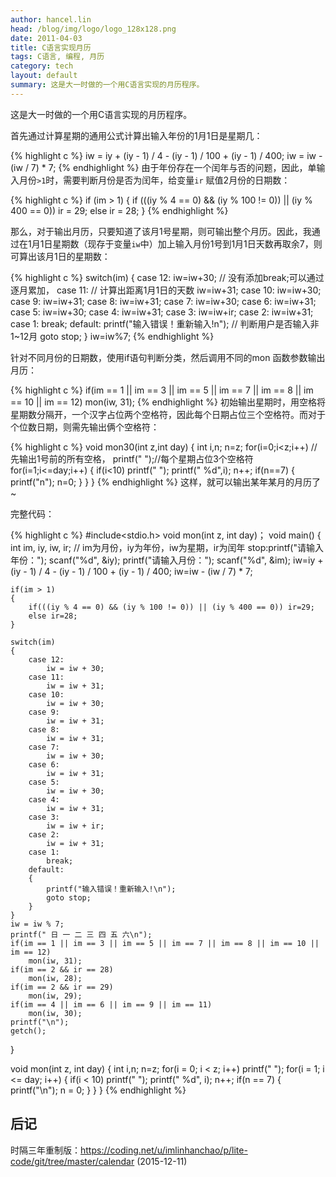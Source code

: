 ```yaml
---
author: hancel.lin
head: /blog/img/logo/logo_128x128.png
date: 2011-04-03
title: C语言实现月历
tags: C语言, 编程, 月历
category: tech
layout: default
summary: 这是大一时做的一个用C语言实现的月历程序。
---
```


这是大一时做的一个用C语言实现的月历程序。

首先通过计算星期的通用公式计算出输入年份的1月1日是星期几：

{% highlight c %}
iw = iy + (iy - 1) / 4 - (iy - 1) / 100 + (iy - 1) / 400;
iw = iw - (iw / 7) * 7;
{% endhighlight %}
由于年份存在一个闰年与否的问题，因此，单输入月份`>1`时，需要判断月份是否为闰年，给变量`ir` 赋值2月份的日期数：

{% highlight c %}
if (im > 1)
{
	if (((iy % 4 == 0) && (iy % 100 != 0)) || (iy % 400 == 0)) ir = 29;
	else ir = 28;
}
{% endhighlight %}

那么，对于输出月历，只要知道了该月1号星期，则可输出整个月历。因此，我通过在1月1日星期数（现存于变量`iw`中）加上输入月份1号到1月1日天数再取余7，则可算出该月1日的星期数：

{% highlight c %}
switch(im)
{
	case 12:
		iw=iw+30;     // 没有添加break;可以通过逐月累加，
	case 11:        // 计算出距离1月1日的天数
		iw=iw+31;
	case 10:
		iw=iw+30;
	case 9:
		iw=iw+31;
	case 8:
		iw=iw+31;
	case 7:
		iw=iw+30;
	case 6:
		iw=iw+31;
	case 5:
		iw=iw+30;
	case 4:
		iw=iw+31;
	case 3:
		iw=iw+ir;
	case 2:
		iw=iw+31;
	case 1:
		break;
	default:
		printf("输入错误！重新输入!n"); // 判断用户是否输入非1~12月
		goto stop;
}
iw=iw%7;
{% endhighlight %}

针对不同月份的日期数，使用if语句判断分类，然后调用不同的mon 函数参数输出月历：

{% highlight c %}
if(im == 1 || im == 3 || im == 5 || im == 7 || im == 8 || im == 10 || im == 12)
	mon(iw, 31);
{% endhighlight %}
初始输出星期时，用空格将星期数分隔开，一个汉字占位两个空格符，因此每个日期占位三个空格符。而对于个位数日期，则需先输出俩个空格符：

{% highlight c %}
void mon30(int z,int day)
{
	int i,n;
	n=z;
	for(i=0;i<z;i++)         //先输出1号前的所有空格，
		printf("   ");//每个星期占位3个空格符
	for(i=1;i<=day;i++)
	{
		if(i<10)
			printf(" ");
		printf(" %d",i);
		n++;
		if(n==7)
		{
			printf("n");
			n=0;
		}
	}
}
{% endhighlight %}
这样，就可以输出某年某月的月历了~

完整代码：

{% highlight c %}
#include<stdio.h>
void mon(int z, int day)；
void main()
{
	int im, iy, iw, ir; // im为月份，iy为年份，iw为星期，ir为闰年
	stop:printf("请输入年份：");
	scanf("%d", &iy);
	printf("请输入月份：");
	scanf("%d", &im);
	iw=iy + (iy - 1) / 4 - (iy - 1) / 100 + (iy - 1) / 400;
	iw=iw - (iw / 7) * 7;

	if(im > 1)
	{
		if(((iy % 4 == 0) && (iy % 100 != 0)) || (iy % 400 == 0)) ir=29;
		else ir=28;
	}

	switch(im)
	{
		case 12:
			iw = iw + 30;
		case 11:
			iw = iw + 31;
		case 10:
			iw = iw + 30;
		case 9:
			iw = iw + 31;
		case 8:
			iw = iw + 31;
		case 7:
			iw = iw + 30;
		case 6:
			iw = iw + 31;
		case 5:
			iw = iw + 30;
		case 4:
			iw = iw + 31;
		case 3:
			iw = iw + ir;
		case 2:
			iw = iw + 31;
		case 1:
			break;
		default:
		{
			printf("输入错误！重新输入!\n");
			goto stop;
		}
	}
	iw = iw % 7;
	printf(" 日 一 二 三 四 五 六\n");
	if(im == 1 || im == 3 || im == 5 || im == 7 || im == 8 || im == 10 || im == 12)
		mon(iw, 31);
	if(im == 2 && ir == 28)
		mon(iw, 28);
	if(im == 2 && ir == 29)
		mon(iw, 29);
	if(im == 4 || im == 6 || im == 9 || im == 11)
		mon(iw, 30);
	printf("\n");
	getch();
}

void mon(int z, int day)
{
	int i,n;
	n=z;
	for(i = 0; i < z; i++)
		printf("   ");
	for(i = 1; i <= day; i++)
	{
		if(i < 10) printf(" ");
		printf(" %d", i);
		n++;
		if(n == 7)
		{
			printf("\n");
			n = 0;
		}
	}
}
{% endhighlight %}

后记
---
时隔三年重制版：https://coding.net/u/imlinhanchao/p/lite-code/git/tree/master/calendar (2015-12-11)
